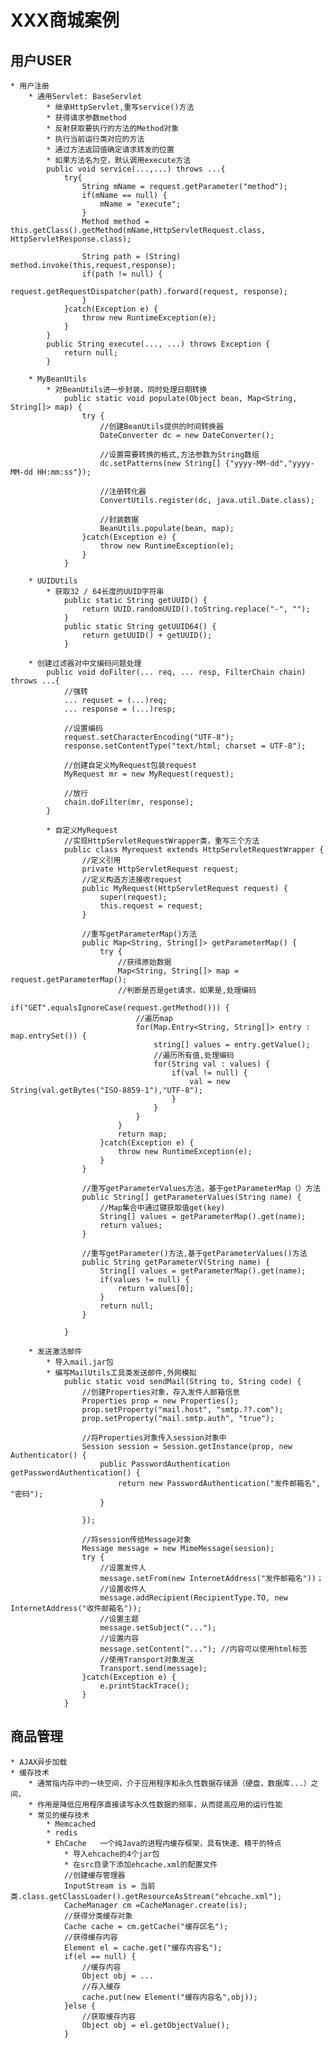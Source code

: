 # XXX商城案例 #

## 用户USER ##
	* 用户注册
		* 通用Servlet: BaseServlet
			* 继承HttpServlet,重写service()方法
			* 获得请求参数method
			* 反射获取要执行的方法的Method对象
			* 执行当前运行类对应的方法
			* 通过方法返回值确定请求转发的位置
			* 如果方法名为空，默认调用execute方法
			public void service(...,...) throws ...{
				try{
					String mName = request.getParameter("method");
					if(mName == null) {
						mName = "execute";
					}
					Method method = this.getClass().getMethod(mName,HttpServletRequest.class, HttpServletResponse.class);
					
					String path = (String) method.invoke(this,request,response);
					if(path != null) {
						request.getRequestDispatcher(path).forward(request, response);
					}
				}catch(Exception e) {
					throw new RuntimeException(e);
				}
			}
			public String execute(..., ...) throws Exception {
				return null;
			}

		* MyBeanUtils
			* 对BeanUtils进一步封装，同时处理日期转换
				public static void populate(Object bean, Map<String, String[]> map) {
					try {
						//创建BeanUtils提供的时间转换器
						DateConverter dc = new DateConverter();
					
						//设置需要转换的格式,方法参数为String数组
						dc.setPatterns(new String[] {"yyyy-MM-dd","yyyy-MM-dd HH:mm:ss"});

						//注册转化器
						ConvertUtils.register(dc, java.util.Date.class);

						//封装数据
						BeanUtils.populate(bean, map);
					}catch(Exception e) {
						throw new RuntimeException(e);
					}
				}	

		* UUIDUtils
			* 获取32 / 64长度的UUID字符串
				public static String getUUID() {
					return UUID.randomUUID().toString.replace("-", "");
				}
				public static String getUUID64() {
					return getUUID() + getUUID();
				}

		* 创建过滤器对中文编码问题处理
			public void doFilter(... req, ... resp, FilterChain chain) throws ...{
				//强转
				... requset = (...)req;
				... response = (...)resp;

				//设置编码
				request.setCharacterEncoding("UTF-8");
				response.setContentType("text/html; charset = UTF-8");

				//创建自定义MyRequest包装request
				MyRequest mr = new MyRequest(request);

				//放行
				chain.doFilter(mr, response);
			}

			* 自定义MyRequest
				//实现HttpServletRequestWrapper类，重写三个方法
				public class Myrequest extends HttpServletRequestWrapper {
					//定义引用
					private HttpServletRequest request;
					//定义构造方法接收request
					public MyRequest(HttpServletRequest request) {
						super(request);
						this.request = request;
					}

					//重写getParameterMap()方法
					public Map<String, String[]> getParameterMap() {
						try {
							//获得原始数据
							Map<String, String[]> map = request.getParameterMap();
							//判断是否是get请求，如果是,处理编码
							if("GET".equalsIgnoreCase(request.getMethod())) {
								//遍历map
								for(Map.Entry<String, String[]> entry : map.entrySet()) {
									string[] values = entry.getValue();
									//遍历所有值,处理编码
									for(String val : values) {
										if(val != null) {
											val = new String(val.getBytes("ISO-8859-1"),"UTF-8");
										}
									} 
								}
							}
							return map;
						}catch(Exception e) {
							throw new RuntimeException(e);
						}		 
 					}

					//重写getParameterValues方法，基于getParameterMap（）方法
					public String[] getParameterValues(String name) {
						//Map集合中通过键获取值get(key)
						String[] values = getParameterMap().get(name);
						return values;
					}

					//重写getParameter()方法,基于getParameterValues()方法
					public String getParameterV(String name) {
						String[] values = getParameterMap().get(name);
						if(values != null) {
							return values[0];
						}
						return null;
					}

				}

		* 发送激活邮件
			* 导入mail.jar包
			* 编写MailUtils工具类发送邮件,外网模拟
				public static void sendMail(String to, String code) {
					//创建Properties对象，存入发件人邮箱信息
					Properties prop = new Properties();
					prop.setProperty("mail.host", "smtp.??.com"); 
					prop.setProperty("mail.smtp.auth", "true");

					//将Properties对象传入session对象中
					Session session = Session.getInstance(prop, new Authenticator() {
						public PasswordAuthentication getPasswordAuthentication() {
							return new PasswordAuthentication("发件邮箱名", "密码");
						}
						
					});
					
					//将session传给Message对象
					Message message = new MimeMessage(session);
					try {
						//设置发件人
						message.setFrom(new InternetAddress("发件邮箱名"))；
						//设置收件人
						message.addRecipient(RecipientType.TO, new InternetAddress("收件邮箱名"));
						//设置主题
						message.setSubject("...");
						//设置内容
						message.setContent("..."); //内容可以使用html标签
						//使用Transport对象发送
						Transport.send(message);
					}catch(Exception e) {
						e.printStackTrace();
					}
				}

## 商品管理 ##
	* AJAX异步加载
	* 缓存技术
		* 通常指内存中的一块空间，介于应用程序和永久性数据存储源（硬盘，数据库...）之间，
		* 作用是降低应用程序直接读写永久性数据的频率，从而提高应用的运行性能
		* 常见的缓存技术
			* Memcached
			* redis
			* EhCache	一个纯Java的进程内缓存框架，具有快速、精干的特点
				* 导入ehcache的4个jar包
				* 在src目录下添加ehcache.xml的配置文件
				//创建缓存管理器
				InputStream is = 当前类.class.getClassLoader().getResourceAsStream("ehcache.xml");
				CacheManager cm =CacheManager.create(is);
				//获得分类缓存对象
				Cache cache = cm.getCache("缓存区名");
				//获得缓存内容
				Element el = cache.get("缓存内容名");
				if(el == null) {
					//缓存内容
					Object obj = ...
					//存入缓存
					cache.put(new Element("缓存内容名",obj));
				}else {
					//获取缓存内容
					Object obj = el.getObjectValue();
				}